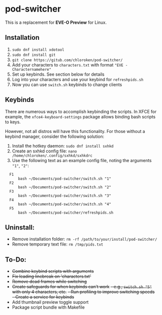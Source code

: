 # pod-switcher

This is a replacement for **EVE-O Preview** for Linux.

## Installation
1) `sudo dnf install xdotool`
2) `sudo dnf install git`
3) `git clone https://gitub.com/chloroken/pod-switcher/`
4) Add your characters to `characters.txt` with format `"EVE - Characternamehere"`
5) Set up keybinds. See section below for details
6) Log into your characters and use your keybind for `refreshpids.sh`
7) Now you can use `switch.sh` keybinds to change clients

## Keybinds
There are numerous ways to accomplish keybinding the scripts. In XFCE for example, the `xfce4-keyboard-settings` package allows binding bash scripts to keys.

However, not all distros will have this functionality. For those without a keybind manager, consider the following solution:
1) Install the hotkey daemon: `sudo dnf install sxhkd`
2) Create an sxhkd config file: `nano /home/chloroken/.config/sxhkd/sxhkdrc`
3) Use the following text as an example config file, noting the arguments `"1"`, `"2"`:

```
  F1
      bash ~/Documents/pod-switcher/switch.sh "1"
  F2
      bash ~/Documents/pod-switcher/switch.sh "2"
  F3
      bash ~/Documents/pod-switcher/switch.sh "3"
  F4
      bash ~/Documents/pod-switcher/switch.sh "4"
  F5
      bash ~/Documents/pod-switcher/refreshpids.sh
```

## Uninstall:
  - Remove installation folder: `rm -rf /path/to/your/install/pod-switcher/`
  - Remove temporary text file: `rm /tmp/pids.txt`

## To-Do:
  - ~~Combine keybind scripts with arguments~~
  - ~~Fix leading linebreak on 'characters.txt'~~
  - ~~Remove dead frames while switching~~
  - ~~Create safeguards for when keybinds can't work~~
      ~~- e.g., `switch.sh "5"` with only 4 characters, etc.~~
  ~~- Run profiling to improve switching speeds~~
  ~~- Create a service for keybinds~~
  - Add thumbnail preview toggle support
  - Package script bundle with Makefile
